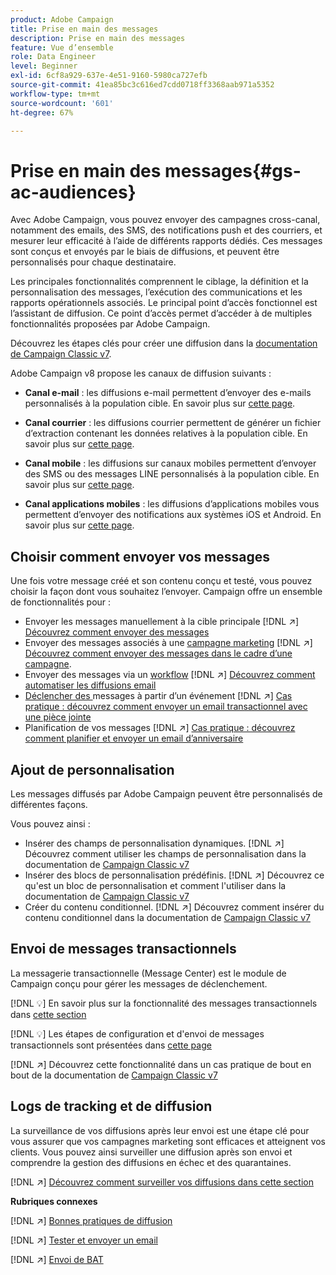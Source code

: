 ```yaml
---
product: Adobe Campaign
title: Prise en main des messages
description: Prise en main des messages
feature: Vue d’ensemble
role: Data Engineer
level: Beginner
exl-id: 6cf8a929-637e-4e51-9160-5980ca727efb
source-git-commit: 41ea85bc3c616ed7cdd0718ff3368aab971a5352
workflow-type: tm+mt
source-wordcount: '601'
ht-degree: 67%

---
```


# Prise en main des messages{#gs-ac-audiences}

Avec Adobe Campaign, vous pouvez envoyer des campagnes cross-canal, notamment des emails, des SMS, des notifications push et des courriers, et mesurer leur efficacité à l’aide de différents rapports dédiés. Ces messages sont conçus et envoyés par le biais de diffusions, et peuvent être personnalisés pour chaque destinataire.

Les principales fonctionnalités comprennent le ciblage, la définition et la personnalisation des messages, l’exécution des communications et les rapports opérationnels associés. Le principal point d’accès fonctionnel est l’assistant de diffusion. Ce point d’accès permet d’accéder à de multiples fonctionnalités proposées par Adobe Campaign.

Découvrez les étapes clés pour créer une diffusion dans la [documentation de Campaign Classic v7](https://experienceleague.adobe.com/docs/campaign-classic/using/sending-messages/key-steps-when-creating-a-delivery/steps-about-delivery-creation-steps.html?lang=fr).

Adobe Campaign v8 propose les canaux de diffusion suivants :

* **Canal e-mail** : les diffusions e-mail permettent d’envoyer des e-mails personnalisés à la population cible. En savoir plus sur [cette page](../send/email.md).

* **Canal courrier** : les diffusions courrier permettent de générer un fichier d’extraction contenant les données relatives à la population cible.  En savoir plus sur [cette page](../send/direct-mail.md).

* **Canal mobile** : les diffusions sur canaux mobiles permettent d’envoyer des SMS ou des messages LINE personnalisés à la population cible.  En savoir plus sur [cette page](../send/sms.md).

* **Canal applications mobiles** : les diffusions d’applications mobiles vous permettent d’envoyer des notifications aux systèmes iOS et Android.  En savoir plus sur [cette page](../send/push.md).

<!--
* **LINE channel**: LINE deliveries let you send messages on LINE, an instant messaging application available on all smartphones. Learn more in [this page](../send/line.md)
-->

## Choisir comment envoyer vos messages

Une fois votre message créé et son contenu conçu et testé, vous pouvez choisir la façon dont vous souhaitez l’envoyer. Campaign offre un ensemble de fonctionnalités pour :

* Envoyer les messages manuellement à la cible principale
   [!DNL :arrow_upper_right:] [Découvrez comment envoyer des messages](https://experienceleague.adobe.com/docs/campaign-classic/using/sending-messages/sending-emails/sending-an-email/sending-messages.html?lang=fr)
* Envoyer des messages associés à une [campagne marketing](campaigns.md)
   [!DNL :arrow_upper_right:] [Découvrez comment envoyer des messages dans le cadre d’une campagne](https://experienceleague.adobe.com/docs/campaign-classic/using/orchestrating-campaigns/orchestrate-campaigns/marketing-campaign-deliveries.html?lang=fr).
* Envoyer des messages via un [workflow](../config/workflows.md)
   [!DNL :arrow_upper_right:] [Découvrez comment automatiser les diffusions email](https://experienceleague.adobe.com/docs/campaign-classic/using/automating-with-workflows/action-activities/delivery.html?lang=fr)
* [Déclencher des ](../send/transactional.md) messages à partir d’un événement
   [!DNL :arrow_upper_right:] [Cas pratique : découvrez comment envoyer un email transactionnel avec une pièce jointe](https://experienceleague.adobe.com/docs/campaign-classic/using/transactional-messaging/use-case/transactional-email-with-attachments.html?lang=fr)
* Planification de vos messages
   [!DNL :arrow_upper_right:] [Cas pratique : découvrez comment planifier et envoyer un email d’anniversaire](https://experienceleague.adobe.com/docs/campaign-classic/using/automating-with-workflows/use-cases/deliveries/sending-a-birthday-email.html?lang=fr)


## Ajout de personnalisation

Les messages diffusés par Adobe Campaign peuvent être personnalisés de différentes façons.

Vous pouvez ainsi :

* Insérer des champs de personnalisation dynamiques.
   [!DNL :arrow_upper_right:] Découvrez comment utiliser les champs de personnalisation dans la documentation de  [Campaign Classic v7](https://experienceleague.adobe.com/docs/campaign-classic/using/sending-messages/personalizing-deliveries/personalization-fields.html?lang=fr)
* Insérer des blocs de personnalisation prédéfinis.
   [!DNL :arrow_upper_right:] Découvrez ce qu&#39;est un bloc de personnalisation et comment l&#39;utiliser dans la documentation de  [Campaign Classic v7](https://experienceleague.adobe.com/docs/campaign-classic/using/sending-messages/personalizing-deliveries/personalization-blocks.html?lang=fr)
* Créer du contenu conditionnel.
   [!DNL :arrow_upper_right:] Découvrez comment insérer du contenu conditionnel dans la documentation de  [Campaign Classic v7](https://experienceleague.adobe.com/docs/campaign-classic/using/sending-messages/personalizing-deliveries/conditional-content.html?lang=fr)

## Envoi de messages transactionnels

La messagerie transactionnelle (Message Center) est le module de Campaign conçu pour gérer les messages de déclenchement.

[!DNL :bulb:] En savoir plus sur la fonctionnalité des messages transactionnels dans  [cette section](../dev/architecture.md#transac-msg-archi)

[!DNL :bulb:] Les étapes de configuration et d&#39;envoi de messages transactionnels sont présentées dans  [cette page](../send/transactional.md)

[!DNL :arrow_upper_right:] Découvrez cette fonctionnalité dans un cas pratique de bout en bout de la documentation de  [Campaign Classic v7](https://experienceleague.adobe.com/docs/campaign-classic/using/transactional-messaging/use-case/transactional-email-with-attachments.html?lang=fr#transactional-messaging)

## Logs de tracking et de diffusion

La surveillance de vos diffusions après leur envoi est une étape clé pour vous assurer que vos campagnes marketing sont efficaces et atteignent vos clients. Vous pouvez ainsi surveiller une diffusion après son envoi et comprendre la gestion des diffusions en échec et des quarantaines.

[!DNL :arrow_upper_right:] [Découvrez comment surveiller vos diffusions dans cette section](https://experienceleague.adobe.com/docs/campaign-classic/using/sending-messages/monitoring-deliveries/about-delivery-monitoring.html?lang=fr#sending-messages)


**Rubriques connexes**

[!DNL :arrow_upper_right:]  [Bonnes pratiques de diffusion](https://experienceleague.adobe.com/docs/campaign-classic/using/sending-messages/key-steps-when-creating-a-delivery/delivery-bestpractices/delivery-best-practices.html?lang=fr)

[!DNL :arrow_upper_right:]  [Tester et envoyer un email](https://experienceleague.adobe.com/docs/campaign-classic/using/sending-messages/sending-emails/sending-an-email/sending-messages.html)

[!DNL :arrow_upper_right:]  [Envoi de BAT](https://experienceleague.adobe.com/docs/campaign-classic/using/sending-messages/key-steps-when-creating-a-delivery/steps-validating-the-delivery.html?lang=fr)
